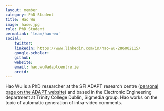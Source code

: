 ```yaml
---
layout: member 
category: PhD-Student
title: Hao Wu
image: haow.jpg
role: PhD Student
permalink: 'team/hao-wu'
social:
    twitter:
    linkedin: https://www.linkedin.com/in/hao-wu-286002115/
    google-scholar:
    github:
    website:
    email: hao.wu@adaptcentre.ie
    orcid:
---
```


Hao Wu is a PhD researcher at the SFI ADAPT research centre ([personal page on
the ADAPT website](https://www.adaptcentre.ie/experts/hao-wu/)) and based in the
Electronic Engineering department at Trinity College Dublin, Sigmedia group. Hao
works on the topic of automatic generation of intra-video comments. 
